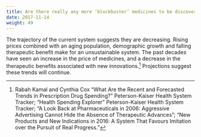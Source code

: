 ```yaml
---
title: Are there really any more ‘blockbuster’ medicines to be discovered?
date: 2017-11-14
weight: 49
---
```


The trajectory of the current system suggests they are decreasing. Rising prices combined with an aging population, demographic growth and falling therapeutic benefit make for an unsustainable system. The past decades have seen an increase in the price of medicines, and a decrease in the therapeutic benefits associated with new innovations.[^1] Projections suggest these trends will continue.

[^1]: Rabah Kamal and Cynthia Cox “What Are the Recent and Forecasted Trends in Prescription Drug Spending?” Peterson-Kaiser Health System Tracker; “Health Spending Explorer” Peterson-Kaiser Health System Tracker; “A Look Back at Pharmaceuticals in 2006: Aggressive Advertising Cannot Hide the Absence of Therapeutic Advances”; “New Products and New Indications in 2016: A System That Favours Imitation over the Pursuit of Real Progress.”
